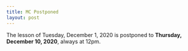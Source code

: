 ```yaml
---
title: MC Postponed
layout: post
---
```


The lesson of Tuesday, December 1, 2020 is postponed to **Thursday, December 10, 2020**, always at 12pm.